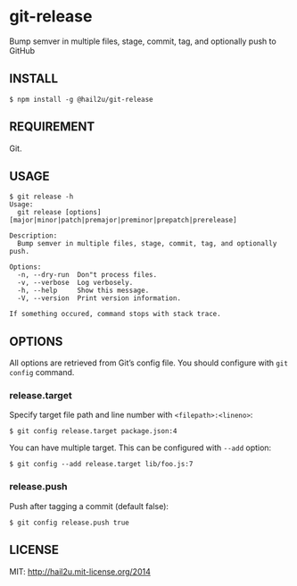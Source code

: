 git-release
===========

Bump semver in multiple files, stage, commit, tag, and optionally push to GitHub


INSTALL
-------

    $ npm install -g @hail2u/git-release


REQUIREMENT
-----------

Git.


USAGE
-----

    $ git release -h
    Usage:
      git release [options] [major|minor|patch|premajor|preminor|prepatch|prerelease]

    Description:
      Bump semver in multiple files, stage, commit, tag, and optionally push.

    Options:
      -n, --dry-run  Don"t process files.
      -v, --verbose  Log verbosely.
      -h, --help     Show this message.
      -V, --version  Print version information.

    If something occured, command stops with stack trace.


OPTIONS
-------

All options are retrieved from Git’s config file. You should configure with `git
config` command.


### release.target

Specify target file path and line number with `<filepath>:<lineno>`:

    $ git config release.target package.json:4

You can have multiple target. This can be configured with `--add` option:

    $ git config --add release.target lib/foo.js:7


### release.push

Push after tagging a commit (default false):

    $ git config release.push true


LICENSE
-------

MIT: http://hail2u.mit-license.org/2014
